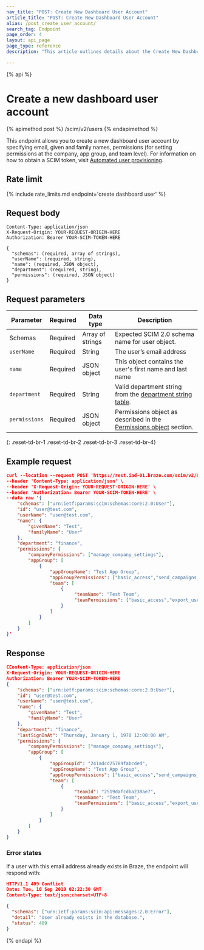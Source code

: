 ```yaml
---
nav_title: "POST: Create New Dashboard User Account"
article_title: "POST: Create New Dashboard User Account"
alias: /post_create_user_account/
search_tag: Endpoint
page_order: 4
layout: api_page
page_type: reference
description: "This article outlines details about the Create New Dashboard User Account Endpoint."

---
```


{% api %}
# Create a new dashboard user account
{% apimethod post %}
/scim/v2/users
{% endapimethod %}

This endpoint allows you to create a new dashboard user account by specifying email, given and family names, permissions (for setting permissions at the company, app group, and team level). For information on how to obtain a SCIM token, visit [Automated user provisioning]({{site.baseurl}}/scim/automated_user_provisioning/). 

## Rate limit

{% include rate_limits.md endpoint='create dashboard user' %}

## Request body
```
Content-Type: application/json
X-Request-Origin: YOUR-REQUEST-ORIGIN-HERE
Authorization: Bearer YOUR-SCIM-TOKEN-HERE
```
```
{
  "schemas": (required, array of strings),
  "userName": (required, string),
  "name": (required, JSON object),
  "department": (required, string),
  "permissions": (required, JSON object)
}
```

## Request parameters

| Parameter | Required | Data type | Description |
| --------- | -------- | --------- | ----------- |
| Schemas | Required | Array of strings | Expected SCIM 2.0 schema name for user object. |
| `userName` | Required | String | The user’s email address |
| `name` | Required | JSON object | This object contains the user's first name and last name |
| `department` | Required | String | Valid department string from the [department string table]({{site.baseurl}}/scim_api_appendix/#department-strings). |
| `permissions` | Required | JSON object | Permissions object as described in the [Permissions object]({{site.baseurl}}/scim_api_appendix/#permissions-object) section. |
{: .reset-td-br-1 .reset-td-br-2 .reset-td-br-3  .reset-td-br-4}

## Example request
```json
curl --location --request POST 'https://rest.iad-01.braze.com/scim/v2/Users' \
--header 'Content-Type: application/json' \
--header 'X-Request-Origin: YOUR-REQUEST-ORIGIN-HERE' \
--header 'Authorization: Bearer YOUR-SCIM-TOKEN-HERE' \
--data raw '{
    "schemas": ["urn:ietf:params:scim:schemas:core:2.0:User"],
    "id": "user@test.com",
    "userName": "user@test.com",
    "name": {
        "givenName": "Test",
        "familyName": "User"
    },
    "department": "finance",
    "permissions": {
        "companyPermissions": ["manage_company_settings"],
        "appGroup": [
            {
                "appGroupName": "Test App Group",
                "appGroupPermissions": ["basic_access","send_campaigns_canvases"],
                "team": [
                    {
                         "teamName": "Test Team",                  
                         "teamPermissions": ["basic_access","export_user_data"]
                    }
                ]
            } 
        ]
    }
}' 
```

## Response
```json
CContent-Type: application/json
X-Request-Origin: YOUR-REQUEST-ORIGIN-HERE
Authorization: Bearer YOUR-SCIM-TOKEN-HERE
{
    "schemas": ["urn:ietf:params:scim:schemas:core:2.0:User"],
    "id": "user@test.com",
    "userName": "user@test.com",
    "name": {
        "givenName": "Test",
        "familyName": "User"
    },
    "department": "finance",
    "lastSignInAt": "Thursday, January 1, 1970 12:00:00 AM",
    "permissions": {
        "companyPermissions": ["manage_company_settings"],
        "appGroup": [
            {
                "appGroupId": "241adcd25789fabcded",
                "appGroupName": "Test App Group",
                "appGroupPermissions": ["basic_access","send_campaigns_canvases"],
                "team": [
                    {
                         "teamId": "2519dafcdba238ae7",
                         "teamName": "Test Team",                  
                         "teamPermissions": ["basic_access","export_user_data"]
                    }
                ]
            } 
        ]
    }
}
```

### Error states

If a user with this email address already exists in Braze, the endpoint will respond with:

```json
HTTP/1.1 409 Conflict
Date: Tue, 10 Sep 2019 02:22:30 GMT
Content-Type: text/json;charset=UTF-8

{
  "schemas": ["urn:ietf:params:scim:api:messages:2.0:Error"],
  "detail": "User already exists in the database.",
  "status": 409
}
```

{% endapi %}



